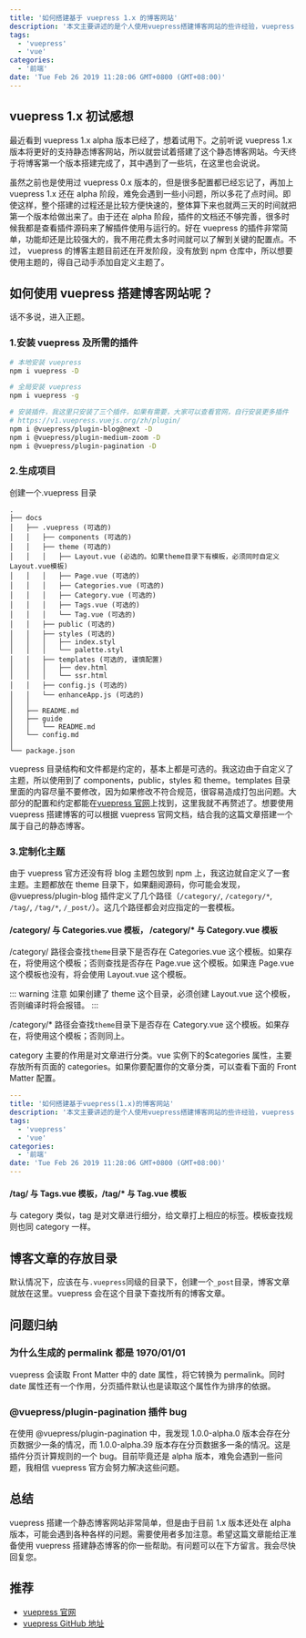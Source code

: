 ```yaml
---
title: '如何搭建基于 vuepress 1.x 的博客网站'
description: '本文主要讲述的是个人使用vuepress搭建博客网站的些许经验，vuepress 1.x 版本很好的优化了 vuepress 的项目结构，使得其能更好的基于Github Pages 搭建一个静态博客网站。由于使用的都是 alpha 版本，其中难免遇到一些小问题。'
tags:
  - 'vuepress'
  - 'vue'
categories:
  - '前端'
date: 'Tue Feb 26 2019 11:28:06 GMT+0800 (GMT+08:00)'
---
```


## vuepress 1.x 初试感想

最近看到 vuepress 1.x alpha 版本已经了，想着试用下。之前听说 vuepress 1.x 版本将更好的支持静态博客网站，所以就尝试着搭建了这个静态博客网站。今天终于将博客第一个版本搭建完成了，其中遇到了一些坑，在这里也会说说。

虽然之前也是使用过 vuepress 0.x 版本的，但是很多配置都已经忘记了，再加上 vuepress 1.x 还在 alpha 阶段，难免会遇到一些小问题，所以多花了点时间。即使这样，整个搭建的过程还是比较方便快速的，整体算下来也就两三天的时间就把第一个版本给做出来了。由于还在 alpha 阶段，插件的文档还不够完善，很多时候我都是查看插件源码来了解插件使用与运行的。好在 vuepress 的插件非常简单，功能却还是比较强大的，我不用花费太多时间就可以了解到关键的配置点。不过， vuepress 的博客主题目前还在开发阶段，没有放到 npm 仓库中，所以想要使用主题的，得自己动手添加自定义主题了。

## 如何使用 vuepress 搭建博客网站呢？

话不多说，进入正题。

### 1.安装 vuepress 及所需的插件

```bash
# 本地安装 vuepress
npm i vuepress -D

# 全局安装 vuepress
npm i vuepress -g

# 安装插件，我这里只安装了三个插件，如果有需要，大家可以查看官网，自行安装更多插件
# https://v1.vuepress.vuejs.org/zh/plugin/
npm i @vuepress/plugin-blog@next -D
npm i @vuepress/plugin-medium-zoom -D
npm i @vuepress/plugin-pagination -D

```

### 2.生成项目

创建一个.vuepress 目录

```{6,7,8,9,10,11}
.
├── docs
│   ├── .vuepress (可选的)
│   │   ├── components (可选的)
│   │   ├── theme (可选的)
│   │   │   ├── Layout.vue (必选的。如果theme目录下有模板，必须同时自定义Layout.vue模板)
│   │   │   ├── Page.vue (可选的)
│   │   │   ├── Categories.vue (可选的)
│   │   │   ├── Category.vue (可选的)
│   │   │   ├── Tags.vue (可选的)
│   │   │   └── Tag.vue (可选的)
│   │   ├── public (可选的)
│   │   ├── styles (可选的)
│   │   │   ├── index.styl
│   │   │   └── palette.styl
│   │   ├── templates (可选的, 谨慎配置)
│   │   │   ├── dev.html
│   │   │   └── ssr.html
│   │   ├── config.js (可选的)
│   │   └── enhanceApp.js (可选的)
│   │
│   ├── README.md
│   ├── guide
│   │   └── README.md
│   └── config.md
│
└── package.json
```

vuepress 目录结构和文件都是约定的，基本上都是可选的。我这边由于自定义了主题，所以使用到了 components，public，styles 和 theme。templates 目录里面的内容尽量不要修改，因为如果修改不符合规范，很容易造成打包出问题。大部分的配置和约定都能在[vuepress 官网](https://v1.vuepress.vuejs.org/zh/)上找到，这里我就不再赘述了。想要使用 vuepress 搭建博客的可以根据 vuepress 官网文档，结合我的这篇文章搭建一个属于自己的静态博客。

### 3.定制化主题

由于 vuepress 官方还没有将 blog 主题包放到 npm 上，我这边就自定义了一套主题。主题都放在 theme 目录下，如果翻阅源码，你可能会发现，@vuepress/plugin-blog 插件定义了几个路径（`/category/`, `/category/*`, `/tag/`, `/tag/*`, `/_post/`）。这几个路径都会对应指定的一套模板。

#### /category/ 与 Categories.vue 模板， /category/\* 与 Category.vue 模板

/category/ 路径会查找`theme`目录下是否存在 Categories.vue 这个模板。如果存在，将使用这个模板；否则查找是否存在 Page.vue 这个模板。如果连 Page.vue 这个模板也没有，将会使用 Layout.vue 这个模板。

::: warning 注意
如果创建了 theme 这个目录，必须创建 Layout.vue 这个模板，否则编译时将会报错。
:::

/category/\* 路径会查找`theme`目录下是否存在 Category.vue 这个模板。如果存在，将使用这个模板；否则同上。

category 主要的作用是对文章进行分类。vue 实例下的\$categories 属性，主要存放所有页面的 categories。如果你要配置你的文章分类，可以查看下面的 Front Matter 配置。

```yaml
---
title: '如何搭建基于vuepress(1.x)的博客网站'
description: '本文主要讲述的是个人使用vuepress搭建博客网站的些许经验，vuepress 1.x版本很好的优化了vuepress的项目结构，使得其能更好的基于Github Pages 搭建一个静态博客网站。由于使用的都是alpha版本，其中难免遇到一些小问题。'
tags:
  - 'vuepress'
  - 'vue'
categories:
  - '前端'
date: 'Tue Feb 26 2019 11:28:06 GMT+0800 (GMT+08:00)'
---

```

#### /tag/ 与 Tags.vue 模板，/tag/\* 与 Tag.vue 模板

与 category 类似，tag 是对文章进行细分，给文章打上相应的标签。模板查找规则也同 category 一样。

## 博客文章的存放目录

默认情况下，应该在与`.vuepress`同级的目录下，创建一个`_post`目录，博客文章就放在这里。vuepress 会在这个目录下查找所有的博客文章。

## 问题归纳

### 为什么生成的 permalink 都是 1970/01/01

vuepress 会读取 Front Matter 中的 date 属性，将它转换为 permalink。同时 date 属性还有一个作用，分页插件默认也是读取这个属性作为排序的依据。

### @vuepress/plugin-pagination 插件 bug

在使用 @vuepress/plugin-pagination 中，我发现 1.0.0-alpha.0 版本会存在分页数据少一条的情况，而 1.0.0-alpha.39 版本存在分页数据多一条的情况。这是插件分页计算规则的一个 bug。目前毕竟还是 alpha 版本，难免会遇到一些问题，我相信 vuepress 官方会努力解决这些问题。

## 总结

vuepress 搭建一个静态博客网站非常简单，但是由于目前 1.x 版本还处在 alpha 版本，可能会遇到各种各样的问题。需要使用者多加注意。希望这篇文章能给正准备使用 vuepress 搭建静态博客的你一些帮助。有问题可以在下方留言。我会尽快回复您。

## 推荐

- [vuepress 官网](https://v1.vuepress.vuejs.org/zh/)
- [vuepress GitHub 地址](https://github.com/vuejs/vuepress)
